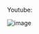 Youtube:



![image](https://github.com/tayfunyilmaz22693/Flutter-HomePage-Drawer/assets/119972020/eeec149e-6d20-45cf-b5f9-ec37d3bc5956)
